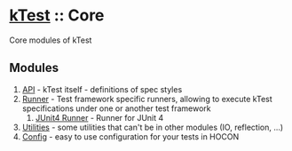 # [kTest](../README.md) :: Core

Core modules of kTest

## Modules

1. [API](api.md) - kTest itself - definitions of spec styles
2. [Runner](runner/README.md) - Test framework specific runners, allowing to execute kTest specifications under
    one or another test framework
    1. [JUnit4 Runner](runner/junit4-runner.md) - Runner for JUnit 4
3. [Utilities](util.md) - some utilities that can't be in other modules (IO, reflection, ...)
4. [Config](config.md) - easy to use configuration for your tests in HOCON
